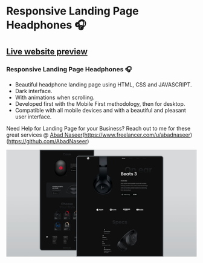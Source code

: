 # Responsive Landing Page Headphones 🎧
## [Live website preview](https://fittunes.vercel.app/)
### Responsive Landing Page Headphones 🎧

- Beautiful headphone landing page using HTML, CSS and JAVASCRIPT.
- Dark interface.
- With animations when scrolling.
- Developed first with the Mobile First methodology, then for desktop.
- Compatible with all mobile devices and with a beautiful and pleasant user interface.

Need Help for Landing Page for your Business? Reach out to me for these great services @ [Abad Naseer](https://www.fiverr.com/john_webifypro?public_mode=true)(https://www.freelancer.com/u/abadnaseer)(https://github.com/AbadNaseer)

![](/preview.png)
